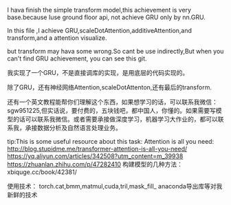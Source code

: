 I hava finish the simple transform model,this achievement is very base.because Iuse ground floor api, not achieve GRU only by nn.GRU.

In this file ,I achieve GRU,scaleDotAttention,additiveAttention,and transform,and a attention visualize.

but transform may hava some wrong.So cant be use indirectly,But when you can't find GRU achievement, you can see this git.

我实现了一个GRU，不是直接调库的实现，是用底层的代码实现的。

除了GRU，还有神经网络Attention,scaleDotAttenton,还有最后的transform.

还有一个英文教程能帮你们理解这个东西，如果想学习的话，可以联系我微信：sgw951225,但实话说，要付费的，五块钱吧，都中国人，你懂的。如果需要写模型的话可以联系我微信。或者需要承接做深度学习，机器学习大作业的，都可以联系我，承接数据分析及自然语言处理业务。

tip:This is some useful resource about this task:
Attention is all you need:
http://blog.stupidme.me/transformer-attention-is-all-you-need/
https://yq.aliyun.com/articles/342508?utm_content=m_39938
https://zhuanlan.zhihu.com/p/47282410
构建模型的几种方法：
xbiquge.cc/book/42381/


使用技术：
torch.cat,bmm,matmul,cuda,tril,mask_fill_
anaconda导出库等对我新鲜的技术
 
